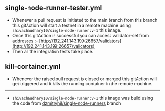 ## single-node-runner-tester.yml
- Whenever a pull request is initiated to the main branch from this branch this gitAction will start a testnet in a remote machine using ```shivachaudhary10/single-node-runner:v-1``` this image.
- Once this gitAction is successful you can access validator-set from addresses :-
 [http://192.241.143.199:26657/validators](http://192.241.143.199:26657/validators)
- Then all the integration tests take place.

## kill-container.yml
- Whenever the raised pull request is closed or merged this gitAction will get triggered and it kills the running container in the remote machine.

---
- ```shivachaudhary10/single-node-runner:v-1``` this image was build using the code from [dzmitryhil/single-node-runners](https://github.com/onomyprotocol/cosmos-gravity-bridge/tree/dzmitryhil/single-node-runners) branch
